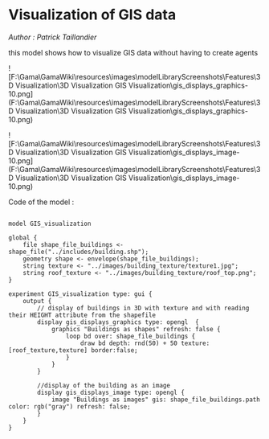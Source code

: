 [//]: # (keyword|concept_3d)
[//]: # (keyword|concept_shapefile)
[//]: # (keyword|concept_texture)
# Visualization of GIS data


_Author :  Patrick Taillandier_

 this model shows how to visualize GIS data without having to create agents  


![F:\Gama\GamaWiki\resources\images\modelLibraryScreenshots\Features\3D Visualization\3D Visualization GIS Visualization\gis_displays_graphics-10.png](F:\Gama\GamaWiki\resources\images\modelLibraryScreenshots\Features\3D Visualization\3D Visualization GIS Visualization\gis_displays_graphics-10.png)

![F:\Gama\GamaWiki\resources\images\modelLibraryScreenshots\Features\3D Visualization\3D Visualization GIS Visualization\gis_displays_image-10.png](F:\Gama\GamaWiki\resources\images\modelLibraryScreenshots\Features\3D Visualization\3D Visualization GIS Visualization\gis_displays_image-10.png)

Code of the model : 

```

model GIS_visualization

global {
	file shape_file_buildings <- shape_file("../includes/building.shp");
	geometry shape <- envelope(shape_file_buildings);
	string texture <- "../images/building_texture/texture1.jpg";
	string roof_texture <- "../images/building_texture/roof_top.png";	
}

experiment GIS_visualization type: gui {
	output {
		// display of buildings in 3D with texture and with reading their HEIGHT attribute from the shapefile
		display gis_displays_graphics type: opengl  {
			graphics "Buildings as shapes" refresh: false {
				loop bd over: shape_file_buildings {
					draw bd depth: rnd(50) + 50 texture:[roof_texture,texture] border:false;
				}
			}
		}
		
		//display of the building as an image
		display gis_displays_image type: opengl {
			image "Buildings as images" gis: shape_file_buildings.path color: rgb("gray") refresh: false;
		}
	}
}
```
